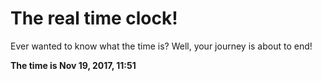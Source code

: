 # The real time clock!

Ever wanted to know what the time is? Well, your journey is about to end!

**The time is Nov 19, 2017, 11:51**